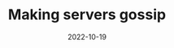 ---
title: "Making servers gossip"
date: 2022-10-19
externalUrl: "https://www.youtube.com/watch?v=i1MUmZANRoI"
summary: "An introduction to gossip protocols through a real-world analogy, demonstrating their potential to disseminate information efficiently in distributed systems."
showReadingTime: false
_build:
  render: "never"
---